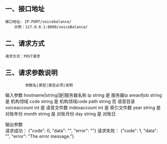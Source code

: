 ## 一、接口地址

    接口地址: IP:PORT/voicebalance/ 
        示例：127.0.0.1:8000/voiceBalance/
        
## 二、请求方式
  
    请求方式：POST请求
    
## 三、请求参数说明

             参数名|类型|是否必须|说明
            
输入参数	  hostname|string|是|服务器名称
	       ip             string	        是	        服务器ip
	   areaofjob          string	        是	        机构领域
              code            string	        是	       机构领域code
              path            string	        否	         语音目录
          voiceaccount	       int              是	        语音文件数
          indexaccount	       int              是	        索引文件数
              year	      string	        是	         对账年份
              month           string	        是	         对账月份
              day             string	        是	         对账日
            
            
输出参数	
      请求成功： {"code": 0, "data": "", "error": ""}
      请求失败： {"code": 1, "data": "", "error": "The error message."}
